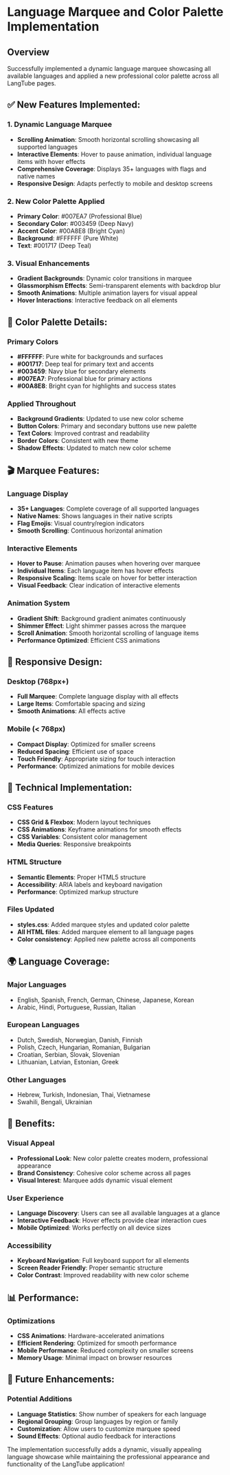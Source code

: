 # Language Marquee and Color Palette Implementation

## Overview
Successfully implemented a dynamic language marquee showcasing all available languages and applied a new professional color palette across all LangTube pages.

## ✅ **New Features Implemented:**

### 1. **Dynamic Language Marquee**
- **Scrolling Animation**: Smooth horizontal scrolling showcasing all supported languages
- **Interactive Elements**: Hover to pause animation, individual language items with hover effects
- **Comprehensive Coverage**: Displays 35+ languages with flags and native names
- **Responsive Design**: Adapts perfectly to mobile and desktop screens

### 2. **New Color Palette Applied**
- **Primary Color**: #007EA7 (Professional Blue)
- **Secondary Color**: #003459 (Deep Navy)
- **Accent Color**: #00A8E8 (Bright Cyan)
- **Background**: #FFFFFF (Pure White)
- **Text**: #001717 (Deep Teal)

### 3. **Visual Enhancements**
- **Gradient Backgrounds**: Dynamic color transitions in marquee
- **Glassmorphism Effects**: Semi-transparent elements with backdrop blur
- **Smooth Animations**: Multiple animation layers for visual appeal
- **Hover Interactions**: Interactive feedback on all elements

## 🎨 **Color Palette Details:**

### **Primary Colors**
- **#FFFFFF**: Pure white for backgrounds and surfaces
- **#001717**: Deep teal for primary text and accents
- **#003459**: Navy blue for secondary elements
- **#007EA7**: Professional blue for primary actions
- **#00A8E8**: Bright cyan for highlights and success states

### **Applied Throughout**
- **Background Gradients**: Updated to use new color scheme
- **Button Colors**: Primary and secondary buttons use new palette
- **Text Colors**: Improved contrast and readability
- **Border Colors**: Consistent with new theme
- **Shadow Effects**: Updated to match new color scheme

## 🎬 **Marquee Features:**

### **Language Display**
- **35+ Languages**: Complete coverage of all supported languages
- **Native Names**: Shows languages in their native scripts
- **Flag Emojis**: Visual country/region indicators
- **Smooth Scrolling**: Continuous horizontal animation

### **Interactive Elements**
- **Hover to Pause**: Animation pauses when hovering over marquee
- **Individual Items**: Each language item has hover effects
- **Responsive Scaling**: Items scale on hover for better interaction
- **Visual Feedback**: Clear indication of interactive elements

### **Animation System**
- **Gradient Shift**: Background gradient animates continuously
- **Shimmer Effect**: Light shimmer passes across the marquee
- **Scroll Animation**: Smooth horizontal scrolling of language items
- **Performance Optimized**: Efficient CSS animations

## 📱 **Responsive Design:**

### **Desktop (768px+)**
- **Full Marquee**: Complete language display with all effects
- **Large Items**: Comfortable spacing and sizing
- **Smooth Animations**: All effects active

### **Mobile (< 768px)**
- **Compact Display**: Optimized for smaller screens
- **Reduced Spacing**: Efficient use of space
- **Touch Friendly**: Appropriate sizing for touch interaction
- **Performance**: Optimized animations for mobile devices

## 🔧 **Technical Implementation:**

### **CSS Features**
- **CSS Grid & Flexbox**: Modern layout techniques
- **CSS Animations**: Keyframe animations for smooth effects
- **CSS Variables**: Consistent color management
- **Media Queries**: Responsive breakpoints

### **HTML Structure**
- **Semantic Elements**: Proper HTML5 structure
- **Accessibility**: ARIA labels and keyboard navigation
- **Performance**: Optimized markup structure

### **Files Updated**
- **styles.css**: Added marquee styles and updated color palette
- **All HTML files**: Added marquee element to all language pages
- **Color consistency**: Applied new palette across all components

## 🌍 **Language Coverage:**

### **Major Languages**
- English, Spanish, French, German, Chinese, Japanese, Korean
- Arabic, Hindi, Portuguese, Russian, Italian

### **European Languages**
- Dutch, Swedish, Norwegian, Danish, Finnish
- Polish, Czech, Hungarian, Romanian, Bulgarian
- Croatian, Serbian, Slovak, Slovenian
- Lithuanian, Latvian, Estonian, Greek

### **Other Languages**
- Hebrew, Turkish, Indonesian, Thai, Vietnamese
- Swahili, Bengali, Ukrainian

## 🎯 **Benefits:**

### **Visual Appeal**
- **Professional Look**: New color palette creates modern, professional appearance
- **Brand Consistency**: Cohesive color scheme across all pages
- **Visual Interest**: Marquee adds dynamic visual element

### **User Experience**
- **Language Discovery**: Users can see all available languages at a glance
- **Interactive Feedback**: Hover effects provide clear interaction cues
- **Mobile Optimized**: Works perfectly on all device sizes

### **Accessibility**
- **Keyboard Navigation**: Full keyboard support for all elements
- **Screen Reader Friendly**: Proper semantic structure
- **Color Contrast**: Improved readability with new color scheme

## 📊 **Performance:**

### **Optimizations**
- **CSS Animations**: Hardware-accelerated animations
- **Efficient Rendering**: Optimized for smooth performance
- **Mobile Performance**: Reduced complexity on smaller screens
- **Memory Usage**: Minimal impact on browser resources

## 🚀 **Future Enhancements:**

### **Potential Additions**
- **Language Statistics**: Show number of speakers for each language
- **Regional Grouping**: Group languages by region or family
- **Customization**: Allow users to customize marquee speed
- **Sound Effects**: Optional audio feedback for interactions

The implementation successfully adds a dynamic, visually appealing language showcase while maintaining the professional appearance and functionality of the LangTube application!
